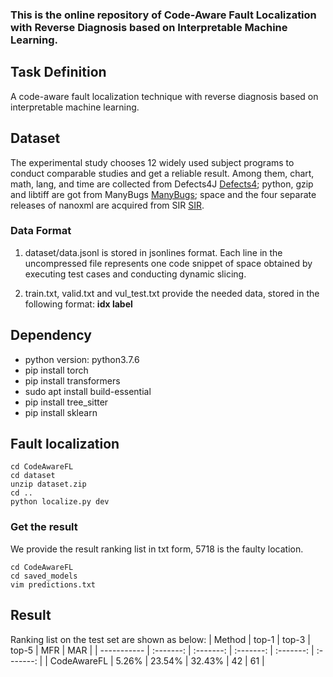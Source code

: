 ### This is the online repository of Code-Aware Fault Localization with Reverse Diagnosis based on Interpretable Machine Learning.
## Task Definition

A code-aware fault localization technique with reverse diagnosis based on interpretable machine learning.

## Dataset

The experimental study chooses 12 widely used subject programs to conduct comparable studies and get a reliable result. Among them, chart, math, lang, and time are collected from Defects4J [Defects4](http://defects4j.org);
python, gzip and libtiff are got from ManyBugs [ManyBugs](http://repairbenchmarks.cs.umass.edu/ManyBugs/);
space and the four separate releases of nanoxml are acquired from SIR [SIR](http://sir.unl.edu/portal/index.php).

### Data Format

1. dataset/data.jsonl is stored in jsonlines format. Each line in the uncompressed file represents one code snippet of space obtained by executing test cases and conducting dynamic slicing.

2. train.txt, valid.txt and vul_test.txt provide the needed data, stored in the following format:    **idx	label**

## Dependency

- python version: python3.7.6
- pip install torch
- pip install transformers
- sudo apt install build-essential
- pip install tree_sitter
- pip install sklearn


## Fault localization

```shell
cd CodeAwareFL
cd dataset
unzip dataset.zip
cd ..
python localize.py dev
```
### Get the result
We provide the result ranking list in txt form, 5718 is the faulty location.
```shell
cd CodeAwareFL
cd saved_models
vim predictions.txt
```


## Result

Ranking list on the test set are shown as below:
| Method      |   top-1   |   top-3   |   top-5   |    MFR    |    MAR    |
| ----------- | :-------: | :-------: | :-------: | :-------: | :-------: |
| CodeAwareFL |   5.26%   |   23.54%  |   32.43%  |    42     |    61     |
